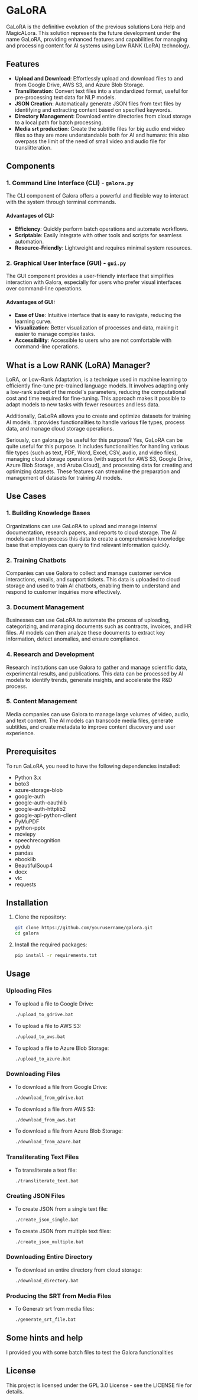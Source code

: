 # GaLoRA

GaLoRA is the definitive evolution of the previous solutions Lora Help and MagicALora. This solution represents the future development under the name GaLoRA, providing enhanced features and capabilities for managing and processing content for AI systems using Low RANK (LoRA) technology.

## Features

- **Upload and Download**: Effortlessly upload and download files to and from Google Drive, AWS S3, and Azure Blob Storage.
- **Transliteration**: Convert text files into a standardized format, useful for pre-processing text data for NLP models.
- **JSON Creation**: Automatically generate JSON files from text files by identifying and extracting content based on specified keywords.
- **Directory Management**: Download entire directories from cloud storage to a local path for batch processing.
- **Media srt production**: Create the subtitle files for big audio end video files so thay are more understandable both for AI and humans: this also overpass the limit of the need of small video and audio file for translitteration.

## Components

### 1. Command Line Interface (CLI) - `galora.py`

The CLI component of Galora offers a powerful and flexible way to interact with the system through terminal commands.

#### Advantages of CLI:
- **Efficiency**: Quickly perform batch operations and automate workflows.
- **Scriptable**: Easily integrate with other tools and scripts for seamless automation.
- **Resource-Friendly**: Lightweight and requires minimal system resources.

### 2. Graphical User Interface (GUI) - `gui.py`

The GUI component provides a user-friendly interface that simplifies interaction with Galora, especially for users who prefer visual interfaces over command-line operations.

#### Advantages of GUI:
- **Ease of Use**: Intuitive interface that is easy to navigate, reducing the learning curve.
- **Visualization**: Better visualization of processes and data, making it easier to manage complex tasks.
- **Accessibility**: Accessible to users who are not comfortable with command-line operations.

## What is a Low RANK (LoRA) Manager?

LoRA, or Low-Rank Adaptation, is a technique used in machine learning to efficiently fine-tune pre-trained language models. It involves adapting only a low-rank subset of the model's parameters, reducing the computational cost and time required for fine-tuning. This approach makes it possible to adapt models to new tasks with fewer resources and less data.

Additionally, GaLoRA allows you to create and optimize datasets for training AI models. It provides functionalities to handle various file types, process data, and manage cloud storage operations.

Seriously, can galora.py be useful for this purpose?
Yes, GaLoRA can be quite useful for this purpose. It includes functionalities for handling various file types (such as text, PDF, Word, Excel, CSV, audio, and video files), managing cloud storage operations (with support for AWS S3, Google Drive, Azure Blob Storage, and Aruba Cloud), and processing data for creating and optimizing datasets. These features can streamline the preparation and management of datasets for training AI models.
## Use Cases

### 1. Building Knowledge Bases

Organizations can use GaLoRA to upload and manage internal documentation, research papers, and reports to cloud storage. The AI models can then process this data to create a comprehensive knowledge base that employees can query to find relevant information quickly.

### 2. Training Chatbots

Companies can use Galora to collect and manage customer service interactions, emails, and support tickets. This data is uploaded to cloud storage and used to train AI chatbots, enabling them to understand and respond to customer inquiries more effectively.

### 3. Document Management

Businesses can use GaLoRA to automate the process of uploading, categorizing, and managing documents such as contracts, invoices, and HR files. AI models can then analyze these documents to extract key information, detect anomalies, and ensure compliance.

### 4. Research and Development

Research institutions can use Galora to gather and manage scientific data, experimental results, and publications. This data can be processed by AI models to identify trends, generate insights, and accelerate the R&D process.

### 5. Content Management

Media companies can use Galora to manage large volumes of video, audio, and text content. The AI models can transcode media files, generate subtitles, and create metadata to improve content discovery and user experience.

## Prerequisites

To run GaLoRA, you need to have the following dependencies installed:

- Python 3.x
- boto3
- azure-storage-blob
- google-auth
- google-auth-oauthlib
- google-auth-httplib2
- google-api-python-client
- PyMuPDF
- python-pptx
- moviepy
- speechrecognition
- pydub
- pandas
- ebooklib
- BeautifulSoup4
- docx
- vlc
- requests

## Installation

1. Clone the repository:
    ```sh
    git clone https://github.com/yourusername/galora.git
    cd galora
    ```

2. Install the required packages:
    ```sh
    pip install -r requirements.txt
    ```

## Usage

### Uploading Files

- To upload a file to Google Drive:
    ```sh
    ./upload_to_gdrive.bat
    ```

- To upload a file to AWS S3:
    ```sh
    ./upload_to_aws.bat
    ```

- To upload a file to Azure Blob Storage:
    ```sh
    ./upload_to_azure.bat
    ```

### Downloading Files

- To download a file from Google Drive:
    ```sh
    ./download_from_gdrive.bat
    ```

- To download a file from AWS S3:
    ```sh
    ./download_from_aws.bat
    ```

- To download a file from Azure Blob Storage:
    ```sh
    ./download_from_azure.bat
    ```

### Transliterating Text Files

- To transliterate a text file:
    ```sh
    ./transliterate_text.bat
    ```

### Creating JSON Files

- To create JSON from a single text file:
    ```sh
    ./create_json_single.bat
    ```

- To create JSON from multiple text files:
    ```sh
    ./create_json_multiple.bat
    ```

### Downloading Entire Directory

- To download an entire directory from cloud storage:
    ```sh
    ./download_directory.bat
    ```

### Producing the SRT from Media Files

- To Generatr srt from media files:
    ```sh
    ./generate_srt_file.bat
    ```
## Some hints and help
I provided you with some batch files to test the Galora functionalities


## License

This project is licensed under the GPL 3.0 License - see the LICENSE file for details.
